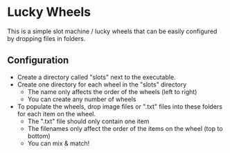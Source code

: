 # Lucky Wheels

This is a simple slot machine / lucky wheels that can be easily configured by
dropping files in folders.

## Configuration

* Create a directory called "slots" next to the executable.
* Create one directory for each wheel in the "slots" directory
  * The name only affects the order of the wheels (left to right)
  * You can create any number of wheels
* To populate the wheels, drop image files or ".txt" files into these folders
  for each item on the wheel.
  * The ".txt" file should only contain one item
  * The filenames only affect the order of the items on the wheel (top to bottom)
  * You can mix & match!
